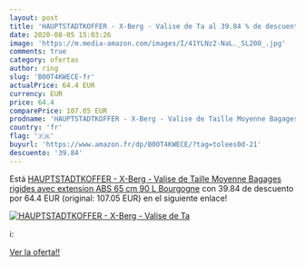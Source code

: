 ```yaml
---
layout: post
title: 'HAUPTSTADTKOFFER - X-Berg - Valise de Ta al 39.84 % de descuento'
date: 2020-08-05 15:03:26
image: 'https://m.media-amazon.com/images/I/41YLNz2-NaL._SL200_.jpg'
comments: true
category: ofertas
author: ring
slug: 'B00T4KWECE-fr'
actualPrice: 64.4 EUR
currency: EUR
price: 64.4
comparePrice: 107.05 EUR
prodname: 'HAUPTSTADTKOFFER - X-Berg - Valise de Taille Moyenne Bagages rigides avec extension  ABS  65 cm  90 L  Bourgogne'
country: 'fr'
flag: '🇫🇷'
buyurl: 'https://www.amazon.fr/dp/B00T4KWECE/?tag=tolees0d-21'
descuento: '39.84'
---
```


Está [HAUPTSTADTKOFFER - X-Berg - Valise de Taille Moyenne Bagages rigides avec extension  ABS  65 cm  90 L  Bourgogne](https://www.amazon.fr/dp/B00T4KWECE/?tag=tolees0d-21) con 39.84 de descuento por 64.4 EUR (original: 107.05 EUR) en el siguiente enlace!

[![HAUPTSTADTKOFFER - X-Berg - Valise de Ta](https://m.media-amazon.com/images/I/41YLNz2-NaL._SL200_.jpg)](https://www.amazon.fr/dp/B00T4KWECE/?tag=tolees0d-21)

ℹ️:


[Ver la oferta!!](https://www.amazon.fr/dp/B00T4KWECE/?tag=tolees0d-21)

